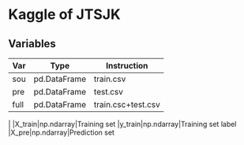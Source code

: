 # Kaggle of JTSJK
## Variables
|Var|Type|Instruction
|----|----|----
|sou|pd.DataFrame|train.csv
|pre|pd.DataFrame|test.csv
|full|pd.DataFrame|train.csc+test.csv
|
|X_train|np.ndarray|Training set
|y_train|np.ndarray|Training set label
|X_pre|np.ndarray|Prediction set
